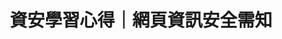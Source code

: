 ---
title: "資安學習心得｜網頁資訊安全需知"
last_modified_at: 2025-03-26T16:20:02-05:00
categories:
  - Security
tags:
  - security
---